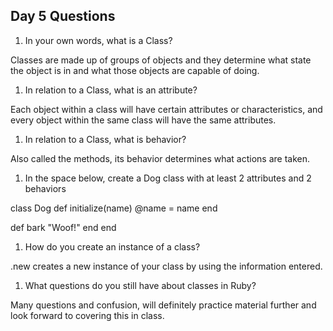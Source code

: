 ## Day 5 Questions

1. In your own words, what is a Class?

Classes are made up of groups of objects and they determine what state the object is in and what those objects are capable of doing.

1. In relation to a Class, what is an attribute?

Each object within a class will have certain attributes or characteristics, and every object within the same class will have the same attributes.

1. In relation to a Class, what is behavior?

Also called the methods, its behavior determines what actions are taken.

1. In the space below, create a Dog class with at least 2 attributes and 2 behaviors

class Dog
  def initialize(name)
    @name = name
  end

  def bark
    "Woof!"
  end
end

1. How do you create an instance of a class?

.new creates a new instance of your class by using the information entered.

1. What questions do you still have about classes in Ruby?

Many questions and confusion, will definitely practice material further and look forward to covering this in class.
